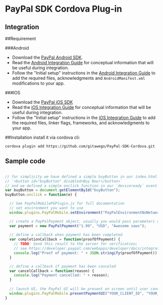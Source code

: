 # PayPal SDK Cordova Plug-in

Integration
-----------
##Requirement

###Android
- Download the [PayPal Android SDK](https://github.com/paypal/PayPal-Android-SDK).
- Read the [Android Integration Guide](https://developer.paypal.com/webapps/developer/docs/integration/mobile/android-integration-guide/) for
   conceptual information that will be useful during integration.
- Follow the "Initial setup" instructions in the [Android Integration Guide](https://developer.paypal.com/webapps/developer/docs/integration/mobile/android-integration-guide/) to add the
   required files, acknowledgments and `AndroidManifest.xml` modifications to your app.

###IOS
- Download the [PayPal iOS SDK](https://github.com/paypal/PayPal-iOS-SDK)
- Read the [iOS Integration Guide](https://developer.paypal.com/webapps/developer/docs/integration/mobile/ios-integration-guide/) for
   conceptual information that will be useful during integration.
- Follow the "Initial setup" instructions in the [iOS Integration Guide](https://developer.paypal.com/webapps/developer/docs/integration/mobile/ios-integration-guide/) to add the
   required files, linker flags, frameworks, and acknowledgments to your app.

##Installation
install it via cordova cli:
```
cordova plugin add https://github.com/gitawego/PayPal-SDK-Cordova.git
```



Sample code
-----------

```javascript

// for simplicity we have defined a simple buyButton in our index.html
// `<button id="buyButton" disabled>Buy Now!</button>`
// and we defined a simple onclick function in our `deviceready` event
var buyButton = document.getElementById("buyButton");
buyButton.onclick = function(e) {

  // See PayPalMobilePGPlugin.js for full documentation
  // set environment you want to use
  window.plugins.PayPalMobile.setEnvironment("PayPalEnvironmentNoNetwork");

  // create a PayPalPayment object, usually you would pass parameters dynamically
  var payment = new PayPalPayment("1.99", "USD", "Awesome saws");
  
  // define a callback when payment has been completed
  var completionCallback = function(proofOfPayment) {
    // TODO: Send this result to the server for verification;
    // see https://developer.paypal.com/webapps/developer/docs/integration/mobile/verify-mobile-payment/ for details.
    console.log("Proof of payment: " + JSON.stringify(proofOfPayment));
  }

  // define a callback if payment has been canceled
  var cancelCallback = function(reason) {
    console.log("Payment cancelled: " + reason);
  }
  
  // launch UI, the PayPal UI will be present on screen until user cancels it or payment completed
  window.plugins.PayPalMobile.presentPaymentUI("YOUR_CLIENT_ID", "YOUR_PAYPAL_EMAIL_ADDRESS", "someuser@somedomain.com", payment, completionCallback, cancelCallback);
}
```
